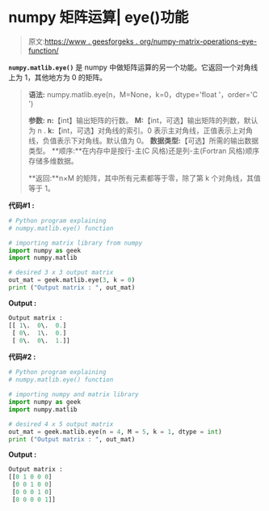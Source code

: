 # numpy 矩阵运算| eye()功能

> 原文:[https://www . geesforgeks . org/numpy-matrix-operations-eye-function/](https://www.geeksforgeeks.org/numpy-matrix-operations-eye-function/)

**`numpy.matlib.eye()`** 是 numpy 中做矩阵运算的另一个功能。它返回一个对角线上为 1，其他地方为 0 的矩阵。

> **语法:** numpy.matlib.eye(n，M=None，k=0，dtype='float '，order='C ')
> 
> **参数:**
> **n:**【int】输出矩阵的行数。
> **M:**【int，可选】输出矩阵的列数，默认为 n .
> **k:**【int，可选】对角线的索引。0 表示主对角线，正值表示上对角线，负值表示下对角线。默认值为 0。
> **数据类型:**【可选】所需的输出数据类型。
> **顺序:**在内存中是按行-主(C 风格)还是列-主(Fortran 风格)顺序存储多维数据。
> 
> **返回:**n×M 的矩阵，其中所有元素都等于零，除了第 k 个对角线，其值等于 1。

**代码#1 :**

```py
# Python program explaining
# numpy.matlib.eye() function

# importing matrix library from numpy
import numpy as geek
import numpy.matlib

# desired 3 x 3 output matrix 
out_mat = geek.matlib.eye(3, k = 0) 
print ("Output matrix : ", out_mat) 
```

**Output :**

```py
Output matrix :  
[[ 1\.  0\.  0.]
 [ 0\.  1\.  0.]
 [ 0\.  0\.  1.]]

```

**代码#2 :**

```py
# Python program explaining
# numpy.matlib.eye() function

# importing numpy and matrix library
import numpy as geek
import numpy.matlib

# desired 4 x 5 output matrix 
out_mat = geek.matlib.eye(n = 4, M = 5, k = 1, dtype = int) 
print ("Output matrix : ", out_mat) 
```

**Output :**

```py
Output matrix :  
[[0 1 0 0 0]
 [0 0 1 0 0]
 [0 0 0 1 0]
 [0 0 0 0 1]]

```